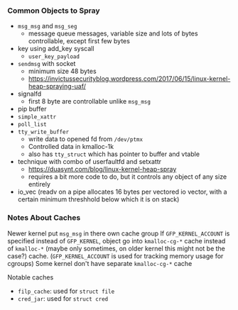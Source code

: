 ### Common Objects to Spray

- `msg_msg` and `msg_seg`
	- message queue messages, variable size and lots of bytes controllable, except first few bytes
- key using add_key syscall
	- `user_key_payload`
- `sendmsg` with socket
	- minimum size 48 bytes
	- https://invictussecurityblog.wordpress.com/2017/06/15/linux-kernel-heap-spraying-uaf/
- signalfd
	- first 8 byte are controllable unlike `msg_msg`
- pip buffer
- `simple_xattr`
- `poll_list`
- `tty_write_buffer`
	- write data to opened fd from `/dev/ptmx`
	- Controlled data in kmalloc-1k
	- also has `tty_struct` which has pointer to buffer and vtable
- technique with combo of userfaultfd and setxattr
	- https://duasynt.com/blog/linux-kernel-heap-spray
	- requires a bit more code to do, but it controls any object of any size entirely
- io_vec (readv on a pipe allocates 16 bytes per vectored io vector, with a certain minimum threshhold below which it is on stack)

### Notes About Caches
Newer kernel put `msg_msg` in there own cache group
If `GFP_KERNEL_ACCOUNT` is specified instead of `GFP_KERNEL`, object go into `kmalloc-cg-*` cache instead of `kmalloc-*` (maybe only sometimes, on older kernel this might not be the case?) cache. (`GFP_KERNEL_ACCOUNT` is used for tracking memory usage for cgroups)
Some kernel don't have separate `kmalloc-cg-*` cache

Notable caches
- `filp_cache`: used for `struct file`
- `cred_jar`: used for `struct cred`